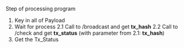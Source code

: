 Step of processing program
1. Key in all of Payload
2. Wait for process
   2.1 Call to /broadcast and get **tx_hash**
   2.2 Call to /check and get **tx_status** (with parameter from 2.1: **tx_hash**)
4. Get the Tx_Status
